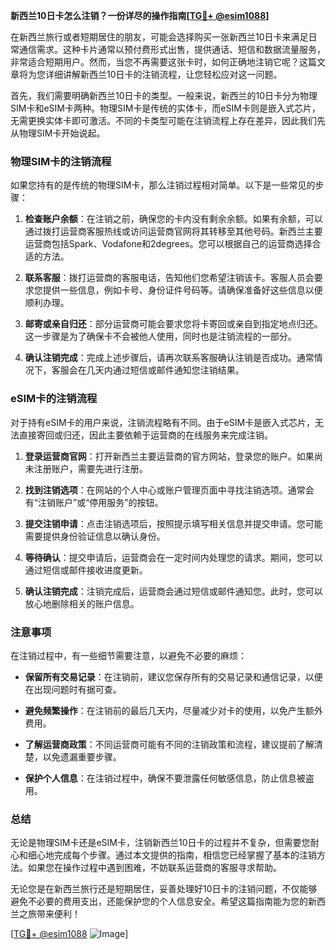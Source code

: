 **新西兰10日卡怎么注销？一份详尽的操作指南[[TG💪+ @esim1088](https://t.me/s/esim1088)]**

在新西兰旅行或者短期居住的朋友，可能会选择购买一张新西兰10日卡来满足日常通信需求。这种卡片通常以预付费形式出售，提供通话、短信和数据流量服务，非常适合短期用户。然而，当您不再需要这张卡时，如何正确地注销它呢？这篇文章将为您详细讲解新西兰10日卡的注销流程，让您轻松应对这一问题。

首先，我们需要明确新西兰10日卡的类型。一般来说，新西兰的10日卡分为物理SIM卡和eSIM卡两种。物理SIM卡是传统的实体卡，而eSIM卡则是嵌入式芯片，无需更换实体卡即可激活。不同的卡类型可能在注销流程上存在差异，因此我们先从物理SIM卡开始说起。

### 物理SIM卡的注销流程

如果您持有的是传统的物理SIM卡，那么注销过程相对简单。以下是一些常见的步骤：

1. **检查账户余额**：在注销之前，确保您的卡内没有剩余余额。如果有余额，可以通过拨打运营商客服热线或访问运营商官网将其转移至其他号码。新西兰主要运营商包括Spark、Vodafone和2degrees。您可以根据自己的运营商选择合适的方法。

2. **联系客服**：拨打运营商的客服电话，告知他们您希望注销该卡。客服人员会要求您提供一些信息，例如卡号、身份证件号码等。请确保准备好这些信息以便顺利办理。

3. **邮寄或亲自归还**：部分运营商可能会要求您将卡寄回或亲自到指定地点归还。这一步骤是为了确保卡不会被他人使用，同时也是注销流程的一部分。

4. **确认注销完成**：完成上述步骤后，请再次联系客服确认注销是否成功。通常情况下，客服会在几天内通过短信或邮件通知您注销结果。

### eSIM卡的注销流程

对于持有eSIM卡的用户来说，注销流程略有不同。由于eSIM卡是嵌入式芯片，无法直接寄回或归还，因此主要依赖于运营商的在线服务来完成注销。

1. **登录运营商官网**：打开新西兰主要运营商的官方网站，登录您的账户。如果尚未注册账户，需要先进行注册。

2. **找到注销选项**：在网站的个人中心或账户管理页面中寻找注销选项。通常会有“注销账户”或“停用服务”的按钮。

3. **提交注销申请**：点击注销选项后，按照提示填写相关信息并提交申请。您可能需要提供身份验证信息以确认身份。

4. **等待确认**：提交申请后，运营商会在一定时间内处理您的请求。期间，您可以通过短信或邮件接收进度更新。

5. **确认注销完成**：注销完成后，运营商会通过短信或邮件通知您。此时，您可以放心地删除相关的账户信息。

### 注意事项

在注销过程中，有一些细节需要注意，以避免不必要的麻烦：

- **保留所有交易记录**：在注销前，建议您保存所有的交易记录和通信记录，以便在出现问题时有据可查。
  
- **避免频繁操作**：在注销前的最后几天内，尽量减少对卡的使用，以免产生额外费用。

- **了解运营商政策**：不同运营商可能有不同的注销政策和流程，建议提前了解清楚，以免遗漏重要步骤。

- **保护个人信息**：在注销过程中，确保不要泄露任何敏感信息，防止信息被盗用。

### 总结

无论是物理SIM卡还是eSIM卡，注销新西兰10日卡的过程并不复杂，但需要您耐心和细心地完成每个步骤。通过本文提供的指南，相信您已经掌握了基本的注销方法。如果您在操作过程中遇到困难，不妨联系运营商的客服寻求帮助。

无论您是在新西兰旅行还是短期居住，妥善处理好10日卡的注销问题，不仅能够避免不必要的费用支出，还能保护您的个人信息安全。希望这篇指南能为您的新西兰之旅带来便利！

[[TG💪+ @esim1088](https://t.me/s/esim1088) ![Image](https://i.postimg.cc/4NQfJmqS/Snipaste-2025-05-13-00-14-12.png)]